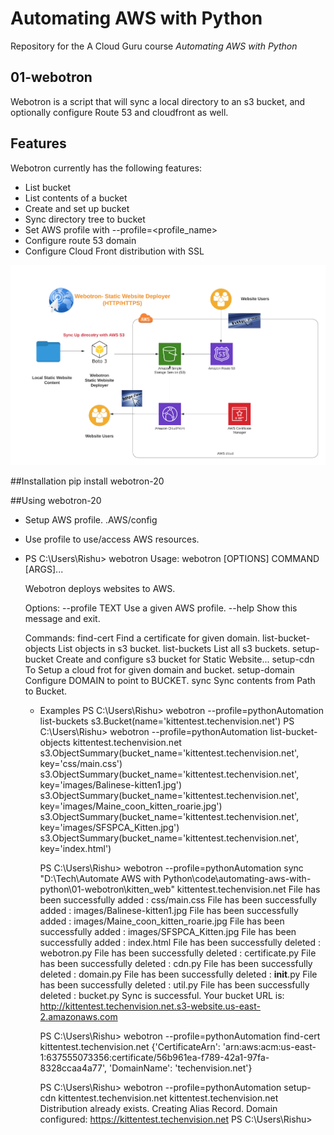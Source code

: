# Automating AWS with Python
Repository for the A Cloud Guru course *Automating AWS with Python*

## 01-webotron

Webotron is a script that will sync a local directory to an s3 bucket, and optionally configure Route 53 and cloudfront as well.

## Features

Webotron currently has the following features:

- List bucket
- List contents of a bucket
- Create and set up bucket
- Sync directory tree to bucket
- Set AWS profile with --profile=<profile_name>
- Configure route 53 domain
- Configure Cloud Front distribution with SSL

![Screenshot](Webotron-Arch-Diagram.png)


##Installation
pip install webotron-20

##Using webotron-20

  - Setup AWS profile. .AWS/config

  - Use profile to use/access AWS resources.

  - PS C:\Users\Rishu> webotron
    Usage: webotron [OPTIONS] COMMAND [ARGS]...

      Webotron deploys websites to AWS.

    Options:
      --profile TEXT  Use a given AWS profile.
      --help          Show this message and exit.

    Commands:
      find-cert            Find a certificate for given domain.
      list-bucket-objects  List objects in s3 bucket.
      list-buckets         List all s3 buckets.
      setup-bucket         Create and configure s3 bucket for Static Website...
      setup-cdn            To Setup a cloud frot for given domain and bucket.
      setup-domain         Configure DOMAIN to point to BUCKET.
      sync                 Sync contents from Path to Bucket.
    - Examples
        PS C:\Users\Rishu> webotron --profile=pythonAutomation list-buckets
        s3.Bucket(name='kittentest.techenvision.net')
        PS C:\Users\Rishu> webotron --profile=pythonAutomation list-bucket-objects kittentest.techenvision.net
        s3.ObjectSummary(bucket_name='kittentest.techenvision.net', key='css/main.css')
        s3.ObjectSummary(bucket_name='kittentest.techenvision.net', key='images/Balinese-kitten1.jpg')
        s3.ObjectSummary(bucket_name='kittentest.techenvision.net', key='images/Maine_coon_kitten_roarie.jpg')
        s3.ObjectSummary(bucket_name='kittentest.techenvision.net', key='images/SFSPCA_Kitten.jpg')
        s3.ObjectSummary(bucket_name='kittentest.techenvision.net', key='index.html')

        PS C:\Users\Rishu> webotron --profile=pythonAutomation sync "D:\Tech\Automate AWS with Python\code\automating-aws-with-python\01-webotron\kitten_web" kittentest.techenvision.net
        File has been successfully added : css/main.css
        File has been successfully added : images/Balinese-kitten1.jpg
        File has been successfully added : images/Maine_coon_kitten_roarie.jpg
        File has been successfully added : images/SFSPCA_Kitten.jpg
        File has been successfully added : index.html
        File has been successfully deleted : webotron.py
        File has been successfully deleted : certificate.py
        File has been successfully deleted : cdn.py
        File has been successfully deleted : domain.py
        File has been successfully deleted : __init__.py
        File has been successfully deleted : util.py
        File has been successfully deleted : bucket.py
        Sync is successful. Your bucket URL is:
        http://kittentest.techenvision.net.s3-website.us-east-2.amazonaws.com

        PS C:\Users\Rishu> webotron --profile=pythonAutomation find-cert kittentest.techenvision.net
        {'CertificateArn': 'arn:aws:acm:us-east-1:637555073356:certificate/56b961ea-f789-42a1-97fa-8328ccaa4a77', 'DomainName': 'techenvision.net'}

        PS C:\Users\Rishu> webotron --profile=pythonAutomation setup-cdn kittentest.techenvision.net kittentest.techenvision.net
        Distribution already exists. Creating Alias Record.
        Domain configured: https://kittentest.techenvision.net
        PS C:\Users\Rishu>
